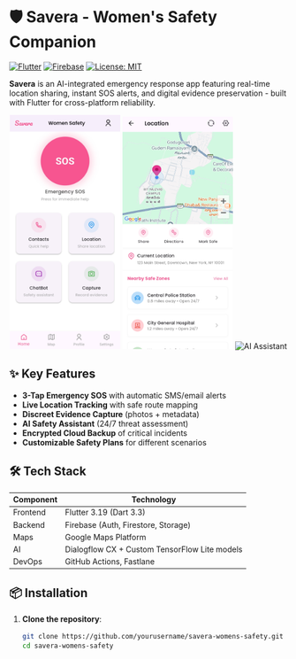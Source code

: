 # 🛡️ Savera - Women's Safety Companion

[![Flutter](https://img.shields.io/badge/Flutter-3.19-blue?logo=flutter)](https://flutter.dev)
[![Firebase](https://img.shields.io/badge/Firebase-EMBLEM-orange?logo=firebase)](https://firebase.google.com)
[![License: MIT](https://img.shields.io/badge/License-MIT-green.svg)](LICENSE)

**Savera** is an AI-integrated emergency response app featuring real-time location sharing, instant SOS alerts, and digital evidence preservation - built with Flutter for cross-platform reliability.

<div align="center">
  <img src="savera/assets/app_screenshot.jpg" width="200" alt="SOS Screen">
  <img src="savera/assets/location.jpg" width="200" alt="Tracking Screen"> 
  <img src="savera/assets/chatbotj.pg" width="200" alt="AI Assistant">
</div>

## ✨ Key Features

- **3-Tap Emergency SOS** with automatic SMS/email alerts
- **Live Location Tracking** with safe route mapping
- **Discreet Evidence Capture** (photos + metadata)
- **AI Safety Assistant** (24/7 threat assessment)
- **Encrypted Cloud Backup** of critical incidents
- **Customizable Safety Plans** for different scenarios

## 🛠️ Tech Stack

| Component | Technology |
|-----------|------------|
| Frontend  | Flutter 3.19 (Dart 3.3) |
| Backend   | Firebase (Auth, Firestore, Storage) |
| Maps      | Google Maps Platform |
| AI        | Dialogflow CX + Custom TensorFlow Lite models |
| DevOps    | GitHub Actions, Fastlane |

## 📦 Installation

1. **Clone the repository**:
   ```bash
   git clone https://github.com/yourusername/savera-womens-safety.git
   cd savera-womens-safety
